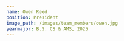 ```yaml
---
name: Owen Reed
position: President
image_path: /images/team_members/owen.jpg
yearmajor: B.S. CS & AMS, 2025
---
```

